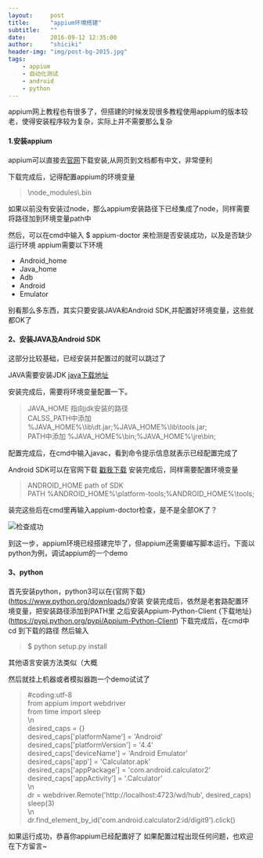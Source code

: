 ```yaml
---
layout:     post
title:      "appium环境搭建"
subtitle:   ""
date:       2016-09-12 12:35:00
author:     "shiciki"
header-img: "img/post-bg-2015.jpg"
tags:
    - appium
    - 自动化测试
    - android
    - python
---
```


appium网上教程也有很多了，但搭建的时候发现很多教程使用appium的版本较老，使得安装程序较为复杂，实际上并不需要那么复杂

#### 1.安装appium

appium可以直接去[官网](http://appium.io/index.html?lang=zh)下载安装,从网页到文档都有中文，非常便利

下载完成后，记得配置appium的环境变量

>\node_modules\\.bin  

如果以前没有安装过node，那么appium安装路径下已经集成了node，同样需要将路径加到环境变量path中

然后，可以在cmd中输入 $ appium-doctor 来检测是否安装成功，以及是否缺少运行环境
appium需要以下环境

+ Android_home
+ Java_home
+ Adb
+ Android
+ Emulator

别看那么多东西，其实只要安装JAVA和Android SDK,并配置好环境变量，这些就都OK了

#### 2、安装JAVA及Android SDK
这部分比较基础，已经安装并配置过的就可以跳过了

JAVA需要安装JDK
[java下载地址](http://www.java.com/zh_CN/download/manual.jsp)

安装完成后，需要将环境变量配置一下。

>JAVA_HOME 指向jdk安装的路径  
CALSS_PATH中添加 %JAVA_HOME%\lib\dt.jar;%JAVA_HOME%\lib\tools.jar;   
PATH中添加 %JAVA_HOME%\bin;%JAVA_HOME%\jre\bin;  

配置完成后，在cmd中输入javac，看到命令提示信息就表示已经配置完成了

Android SDK可以在官网下载
[戳我下载](http://developer.android.com/sdk/index.html)
安装完成后，同样需要配置环境变量

>ANDROID_HOME  path of SDK  
PATH  %ANDROID_HOME%\platform-tools;%ANDROID_HOME%\tools;  

装完这些后在cmd里再输入appium-doctor检查，是不是全部OK了？

![检查成功](/blog/img/post-160912.png)

到这一步，appium环境已经搭建完毕了，但appium还需要编写脚本运行。下面以python为例，调试appium的一个demo

#### 3、python
首先安装python，python3可以在{官网下载}(https://www.python.org/downloads/)安装
安装完成后，依然是老套路配置环境变量，把安装路径添加到PATH里
之后安装Appium-Python-Client
{下载地址}(https://pypi.python.org/pypi/Appium-Python-Client)
下载完成后，在cmd中 cd 到下载的路径
然后输入

> $ python setup.py install   

其他语言安装方法类似（大概

然后就挂上机器或者模拟器跑一个demo试试了

>#coding:utf-8  
from appium import webdriver  
from time import sleep  
\n    
desired_caps = {}  
desired_caps['platformName'] = 'Android'  
desired_caps['platformVersion'] = '4.4'  
desired_caps['deviceName'] = 'Android Emulator'  
desired_caps['app'] = 'Calculator.apk'  
desired_caps['appPackage'] = 'com.android.calculator2'  
desired_caps['appActivity'] = '.Calculator'  
\n  
dr = webdriver.Remote('http://localhost:4723/wd/hub', desired_caps)  
sleep(3)  
\n   
dr.find_element_by_id('com.android.calculator2:id/digit9').click()  

如果运行成功，恭喜你appium已经配置好了
如果配置过程出现任何问题，也欢迎在下方留言~

